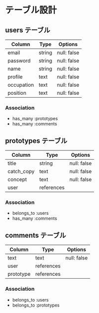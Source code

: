 # テーブル設計

## users テーブル

| Column     | Type   | Options     |
| --------   | ------ | ----------- |
| email      | string | null: false |
| password   | string | null: false |
| name       | string | null: false |
| profile    | text   | null: false |
| occupation | text   | null: false |
| position   | text   | null: false |


### Association

- has_many :prototypes
- has_many :comments

## prototypes テーブル

| Column     | Type       | Options     |
| ---------- | ---------- | ----------- |
| title      | string     | null: false |
| catch_copy | text       | null: false |
| concept    | text       | null: false |
| user       | references |             |


### Association

- belongs_to :users
- has_many :comments

## comments テーブル

| Column    | Type       | Options     |
| --------- | ---------- | ----------- |
| text      | text       | null: false |
| user      | references |             |
| prototype | references |             |

### Association

- belongs_to :users
- belongs_to :prototypes
